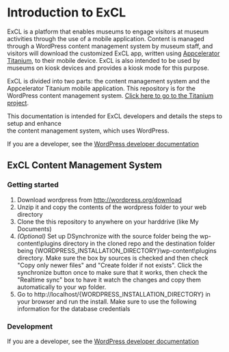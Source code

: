 # Introduction to ExCL #
ExCL is a platform that enables museums to engage visitors at museum activities through the use of 
a mobile application. Content is managed through a WordPress content management system by museum 
staff, and visitors will download the customized ExCL app, written using [Appcelerator Titanium](http://www.appcelerator.com/titanium/), 
to their mobile device. ExCL is also intended to be used by museums on kiosk devices and provides 
a kiosk mode for this purpose.

ExCL is divided into two parts: the content management system and the Appcelerator Titanium mobile application. This repository is for the WordPress content management system. [Click here to go to the Titanium project](https://github.com/cmhouston/excl-mobile).

This documentation is intended for ExCL developers and details the steps to setup and enhance  
the content management system, which uses WordPress.

If you are a developer, see the [WordPress developer documentation](docs/developerDocs.md)

## ExCL Content Management System ##

### Getting started ###

1. Download wordpress from http://wordpress.org/download
2. Unzip it and copy the contents of the wordpress folder to your web directory
3. Clone the this repository to anywhere on your harddrive (like My Documents)
4. _(Optional)_ Set up DSynchronize with the source folder being the wp-content\plugins directory in the cloned repo and the destination folder being {WORDPRESS\_INSTALLATION\_DIRECTORY}\wp-content\plugins directory. Make sure the box by sources is checked and then check "Copy only newer files" and "Create folder if not exists". Click the synchronize button once to make sure that it works, then check the "Realtime sync" box to have it watch the changes and copy them automatically to your wp folder.
5. Go to http://localhost/{WORDPRESS\_INSTALLATION\_DIRECTORY} in your browser and run the install. Make sure to use the following information for the database credentials

### Development ###

If you are a developer, see the [WordPress developer documentation](docs/developerDocs.md)
